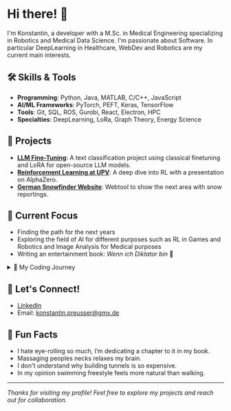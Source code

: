 # Hi there! 👋  
I'm Konstantin, a developer with a M.Sc. in Medical Engineering specializing in Robotics and Medical Data Science. I'm passionate about Software. In particular DeepLearning in Healthcare, WebDev and Robotics are my current main interests. 

## 🛠️ Skills & Tools  
- **Programming**: Python, Java, MATLAB, C/C++, JavaScript
- **AI/ML Frameworks**: PyTorch, PEFT, Keras, TensorFlow
- **Tools**: Git, SQL, ROS, Gurobi, React, Electron, HPC
- **Specialties**: DeepLearning, LoRa, Graph Theory, Energy Science

## 🚀 Projects  
- [**LLM Fine-Tuning**](https://github.com/1Preusse/exprep_LLM): A text classification project using classical finetuning and LoRA for open-source LLM models.  
- [**Reinforcement Learning at UPV**](https://github.com/1Preusse/ReinforcementLearningUPV): A deep dive into RL with a presentation on AlphaZero.
- [**German Snowfinder Website**](https://github.com/1Preusse/WoLiegtSchnee): Webtool to show the next area with snow reportings.

## 🎯 Current Focus  
- Finding the path for the next years
- Exploring the field of AI for different purposes such as RL in Games and Robotics and Image Analysis for Medical purposes
- Writing an entertainment book: *Wenn ich Diktator bin* 📖


<details>
  <summary>📖 My Coding Journey</summary>
  I started coding during highschool where we had a robotics class in which we programmed small arduino projects. This sparked my interest for the matter eventho I barely got what I was doing at the time. I had a lot of fun with these projects and therefore decided to pursue a bachelors in both computer engineering and biomedical engineering at TU Darmstadt. At the time I only knew C++ but my basic skills proved to be helpfull as we had to program Java in our CS classes. From here I explored many different languages such as Matlab, JavaScript and Python, which I program the most these days. I have had 2 research positions focusing on App Development and Data Engineering mostly. I am eager to learn new stuff every day expanding my view on anything tech related. Whether it is building simple scripts or developing complex models, coding has become an integral part of my life.
</details>


## 🤝 Let's Connect!  
- [LinkedIn](https://de.linkedin.com/in/konstantin-preu%C3%9Fer-0408a4327)  
- Email: konstantin.preusser@gmx.de

## 🎉 Fun Facts  
- I hate eye-rolling so much, I’m dedicating a chapter to it in my book.  
- Massaging peoples necks relaxes my brain.
- I don't understand why building tunnels is so expensive.
- In my opinion swimming freestyle feels more natural than walking.

---

*Thanks for visiting my profile! Feel free to explore my projects and reach out for collaboration.*
